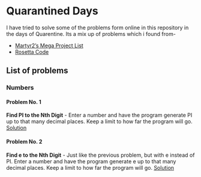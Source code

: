 # Quarantined Days
I have tried to solve some of the problems form online in this repository in the days of Quarentine.
Its a mix up of problems which i found from-
* [Martyr2’s Mega Project List](https://www.dreamincode.net/forums/topic/78802-martyr2s-mega-project-ideas-list/)
* [Rosetta Code](http://rosettacode.org/wiki/Rosetta_Code)

## List of problems
### Numbers
#### Problem No. 1
**Find PI to the Nth Digit** - Enter a number and have the program generate PI up to that many decimal places. Keep a limit to how far the program will go.
[Solution](https://github.com/sajjadm624/Quarantined-Days-Problem-Solving/blob/master/Number/getting%20the%20value%20of%20pi%20to%20nth%20digit.py)

#### Problem No. 2
**Find e to the Nth Digit** - Just like the previous problem, but with e instead of PI. Enter a number and have the program generate e up to that many decimal places. Keep a limit to how far the program will go.
[Solution](https://github.com/sajjadm624/Quarantined-Days-Problem-Solving/blob/master/Number/getting%20the%20value%20of%20e%20to%20nth%20digit.py)